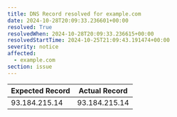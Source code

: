 ```yaml
---
title: DNS Record resolved for example.com
date: 2024-10-28T20:09:33.236601+00:00
resolved: True
resolvedWhen: 2024-10-28T20:09:33.236615+00:00
resolvedStartTime: 2024-10-25T21:09:43.191474+00:00
severity: notice
affected:
  - example.com
section: issue
---
```


| Expected Record  | Actual Record  |
|------------------|----------------|
| 93.184.215.14 | 93.184.215.14 |
